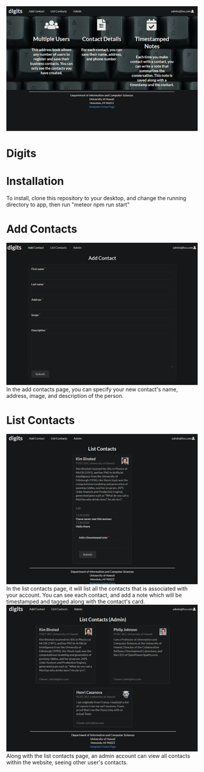 <img src="doc/landing-page.png">

# Digits

# Installation
To install, clone this repository to your desktop, and change the running directory to app, then run "meteor npm run start"

# Add Contacts
<img src="doc/add-contacts.png">
In the add contacts page, you can specify your new contact's name, address, image, and description of the person.

# List Contacts
<img src="doc/list-contacts.png">
In the list contacts page, it will list all the contacts that is associated with your account. You can see each contact, and add a note which will be timestamped and tagged along with the contact's card.

<img src="doc/list-contacts-admin.png">
Along with the list contacts page, an admin account can view all contacts within the website, seeing other user's contacts.
